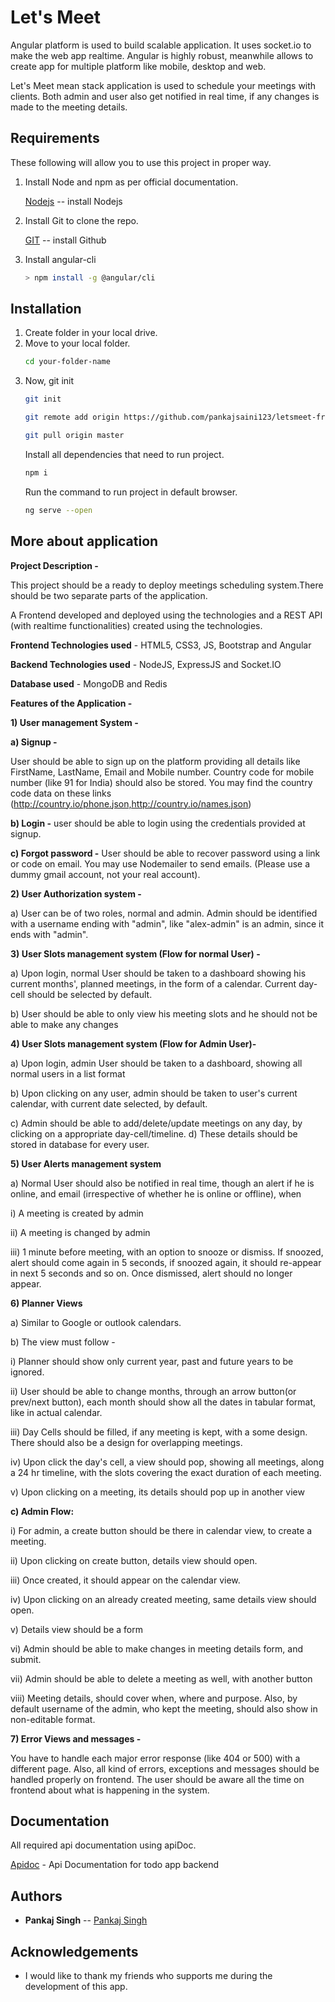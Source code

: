 # Let's Meet 

Angular platform is used to build scalable application. It uses socket.io to make the web app realtime. Angular is highly robust, meanwhile allows to create app for multiple platform like mobile, desktop and web.

Let's Meet mean stack application is used to schedule your meetings with clients. Both admin and user also get notified in real time, if any changes is made to the meeting details.

## Requirements
These following will allow you to use this project in proper way.
1. Install Node and npm as per official documentation.

    [Nodejs](https://nodejs.org/en/) -- install Nodejs
2. Install Git to clone the repo.

    [GIT](https://git-scm.com/downloads) -- install Github
3. Install angular-cli
   ```bash
   > npm install -g @angular/cli
   ```

## Installation

1. Create folder in your local drive.
2. Move to your local folder.
   ```bash
   cd your-folder-name
   ```
3. Now, git init
   ```bash
   git init
   ```
   ```bash
   git remote add origin https://github.com/pankajsaini123/letsmeet-frontend.git
   ```
   ```bash
   git pull origin master
   ```
   Install all dependencies that need to run project. 
   ```bash
   npm i
   ```
   Run the command to run project in default browser.
   ```bash
   ng serve --open
   ```
## More about application

**Project Description -**

This project should be a ready to deploy meetings scheduling system.There should be two separate parts of the application.

A Frontend developed and deployed using the technologies and a REST API (with realtime functionalities) created using the technologies.

**Frontend Technologies used** - HTML5, CSS3, JS, Bootstrap and Angular

**Backend Technologies used** - NodeJS, ExpressJS and Socket.IO

**Database used** - MongoDB and Redis

**Features of the Application -**

**1) User management System -**

**a) Signup -**

User should be able to sign up on the platform providing all details like FirstName, LastName, Email and Mobile number. Country code for mobile number (like 91 for India) should also be stored. You may find the country code data on these links
(http://country.io/phone.json,http://country.io/names.json)

**b) Login -** user should be able to login using the credentials provided at
signup.

**c) Forgot password -** User should be able to recover password using a link or code on email. You may use Nodemailer to send emails. (Please use a dummy gmail account, not your real account).

**2) User Authorization system -**

a) User can be of two roles, normal and admin. Admin should be identified with a username ending with "admin", like "alex-admin" is an admin, since it ends with "admin".

**3) User Slots management system (Flow for normal User) -**

a) Upon login, normal User should be taken to a dashboard showing his current months', planned meetings, in the form of a calendar. Current day-cell should be selected by default.

b) User should be able to only view his meeting slots and he should not be
able to make any changes 

**4) User Slots management system (Flow for Admin User)-**

a) Upon login, admin User should be taken to a dashboard, showing all normal users in a list format 

b) Upon clicking on any user, admin should be taken to user's current calendar, with current date selected, by default.

c) Admin should be able to add/delete/update meetings on any day, by clicking on a appropriate day-cell/timeline.
d) These details should be stored in database for every user.

**5) User Alerts management system**

a) Normal User should also be notified in real time, though an alert if he is online, and email (irrespective of whether he is online or offline), when

i) A meeting is created by admin

ii) A meeting is changed by admin

iii) 1 minute before meeting, with an option to snooze or dismiss. If snoozed, alert should come again in 5 seconds, if snoozed again, it should re-appear in next 5 seconds and so on. Once dismissed, alert should no longer appear.

**6) Planner Views**

a) Similar to Google or outlook calendars.

b) The view must follow -

i) Planner should show only current year, past and future years to be ignored.

ii) User should be able to change months, through an arrow button(or prev/next button), each month should show all the dates in tabular format, like in actual calendar.

iii) Day Cells should be filled, if any meeting is kept, with a some design. There should also be a design for overlapping meetings.

iv) Upon click the day's cell, a view should pop, showing all meetings, along a 24 hr timeline, with the slots covering the exact duration of each meeting.

v) Upon clicking on a meeting, its details should pop up in another view

**c) Admin Flow:**

i) For admin, a create button should be there in calendar view, to create a meeting.

ii) Upon clicking on create button, details view should open.

iii) Once created, it should appear on the calendar view.

iv) Upon clicking on an already created meeting, same details view should open.

v) Details view should be a form

vi) Admin should be able to make changes in meeting details form, and submit.

vii) Admin should be able to delete a meeting as well, with another button

viii) Meeting details, should cover when, where and purpose. Also, by default username of the admin, who kept the meeting, should also show in non-editable format.

**7) Error Views and messages -** 

You have to handle each major error response (like 404 or 500) with a different page. Also, all kind of errors, exceptions and messages should be handled properly on frontend. The user should be aware all the time on frontend about what is happening in the system.

## Documentation

All required api documentation using apiDoc.

[Apidoc](https://pankajsaini123.github.io/letsmeet-backend/) - Api Documentation for todo app backend

## Authors

- **Pankaj Singh** -- [Pankaj Singh](https://github.com/pankajsaini123)

## Acknowledgements

- I would like to thank my friends who supports me during the development of this app.
